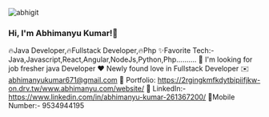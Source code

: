 ![abhigit](https://user-images.githubusercontent.com/58160340/153741084-6c32ee51-882a-4144-b6ee-575222520411.jpg)



###    Hi, I'm Abhimanyu Kumar!👋
  🔥Java Developer,🔥Fullstack Developer,🔥Php
 ✨Favorite Tech:-Java,Javascript,React,Angular,NodeJs,Python,Php..........
        🤔 I'm looking for job fresher java Developer
                ❤️ Newly found love in Fullstack Developer
                    ✉️ abhimanyukumar671@gmail.com
             🎨 Portfolio: https://2rgingkmfkdytbipiifjkw-on.drv.tw/www.abhimanyu.com/website/
  💼 LinkedIn:-https://www.linkedin.com/in/abhimanyu-kumar-261367200/
          📱Mobile Number:- 9534944195

<!--
**Abhimanyukumar-lab/Abhimanyukumar-lab** is a ✨ _special_ ✨ repository because its `README.md` (this file) appears on your GitHub profile.

Here are some ideas to get you started:

- 🔭 I’m currently working on ...
- 🌱 I’m currently learning ...
- 👯 I’m looking to collaborate on ...
- 🤔 I’m looking for help with ...
- 💬 Ask me about ...
- 📫 How to reach me: ...
- 😄 Pronouns: ...
- ⚡ Fun fact: ...
-->


